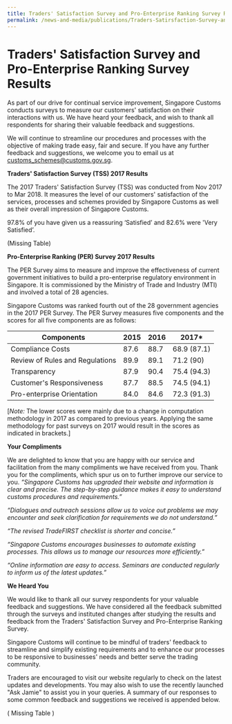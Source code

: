```yaml
---
title: Traders' Satisfaction Survey and Pro-Enterprise Ranking Survey Results 
permalink: /news-and-media/publications/Traders-Satirsfaction-Survey-and-Pro-Enterprise-ranking-survey-results
---
```


# Traders' Satisfaction Survey and Pro-Enterprise Ranking Survey Results

As part of our drive for continual service improvement, Singapore Customs conducts surveys to measure our customers' satisfaction on their interactions with us. We have heard your feedback, and wish to thank all respondents for sharing their valuable feedback and suggestions.

We will continue to streamline our procedures and processes with the objective of making trade easy, fair and secure. If you have any further feedback and suggestions, we welcome you to email us at [customs_schemes@customs.gov.sg](mailto:customs_schemes@customs.gov.sg).

**Traders' Satisfaction Survey (TSS) 2017 Results**

The 2017 Traders' Satisfaction Survey (TSS) was conducted from Nov 2017 to Mar 2018. It measures the level of our customers' satisfaction of the services, processes and schemes provided by Singapore Customs as well as their overall impression of Singapore Customs.

97.8% of you have given us a reassuring ‘Satisfied’ and 82.6% were 'Very Satisfied’.


(Missing Table)


**Pro-Enterprise Ranking (PER) Survey 2017 Results**

The PER Survey aims to measure and improve the effectiveness of current government initiatives to build a pro-enterprise regulatory environment in Singapore. It is commissioned by the Ministry of Trade and Industry (MTI) and involved a total of 28 agencies.

Singapore Customs was ranked fourth out of the 28 government agencies in the 2017 PER Survey. The PER Survey measures five components and the scores for all five components are as follows:

  | Components                      | 2015  | 2016  | 2017\*          |
|---------------------------------|-------|-------|-----------------|
| Compliance Costs                | 87\.6 | 88\.7 | 68\.9 \(87\.1\) |
| Review of Rules and Regulations | 89\.9 | 89\.1 | 71\.2 \(90\)    |
| Transparency                    | 87\.9 | 90\.4 | 75\.4 \(94\.3\) |
| Customer's Responsiveness       | 87\.7 | 88\.5 | 74\.5 \(94\.1\) |
| Pro\-enterprise Orientation     | 84\.0 | 84\.6 | 72\.3 \(91\.3\) |

[*Note:* The lower scores were mainly due to a change in computation methodology in 2017 as compared to previous years. Applying the same methodology for past surveys on 2017 would result in the scores as indicated in brackets.]

**Your Compliments**

We are delighted to know that you are happy with our service and facilitation from the many compliments we have received from you. Thank you for the compliments, which spur us on to further improve our service to you.
_“Singapore Customs has upgraded their website and information is clear and precise. The step-by-step guidance makes it easy to understand customs procedures and requirements.”_

_“Dialogues and outreach sessions allow us to voice out problems we may encounter and seek clarification for requirements we do not understand.”_

_“The revised TradeFIRST checklist is shorter and concise.”_

_“Singapore Customs encourages businesses to automate existing processes. This allows us to manage our resources more efficiently.”_

_“Online information are easy to access. Seminars are conducted regularly to inform us of the latest updates.”_

**We Heard You**

We would like to thank all our survey respondents for your valuable feedback and suggestions. We have considered all the feedback submitted through the surveys and instituted changes after studying the results and feedback from the Traders' Satisfaction Survey and Pro-Enterprise Ranking Survey.

Singapore Customs will continue to be mindful of traders' feedback to streamline and simplify existing requirements and to enhance our processes to be responsive to businesses' needs and better serve the trading community.

Traders are encouraged to visit our website regularly to check on the latest updates and developments. You may also wish to use the recently launched "Ask Jamie" to assist you in your queries. A summary of our responses to some common feedback and suggestions we received is appended below.

( Missing Table )




